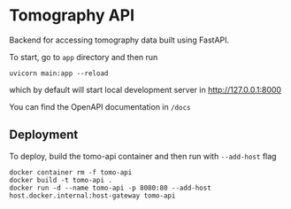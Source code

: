 # Tomography API

Backend for accessing tomography data built using FastAPI.

To start, go to `app` directory and then run 
```
uvicorn main:app --reload
```
which by default will start local development server in http://127.0.0.1:8000

You can find the OpenAPI documentation in `/docs`


## Deployment

To deploy, build the tomo-api container and then run with `--add-host` flag
```
docker container rm -f tomo-api
docker build -t tomo-api .
docker run -d --name tomo-api -p 8080:80 --add-host host.docker.internal:host-gateway tomo-api
```